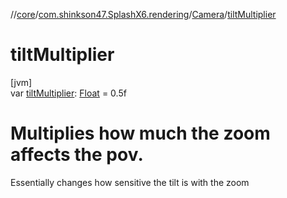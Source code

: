 //[core](../../../index.md)/[com.shinkson47.SplashX6.rendering](../index.md)/[Camera](index.md)/[tiltMultiplier](tilt-multiplier.md)

# tiltMultiplier

[jvm]\
var [tiltMultiplier](tilt-multiplier.md): [Float](https://kotlinlang.org/api/latest/jvm/stdlib/kotlin/-float/index.html) = 0.5f

# Multiplies how much the zoom affects the pov.

Essentially changes how sensitive the tilt is with the zoom
